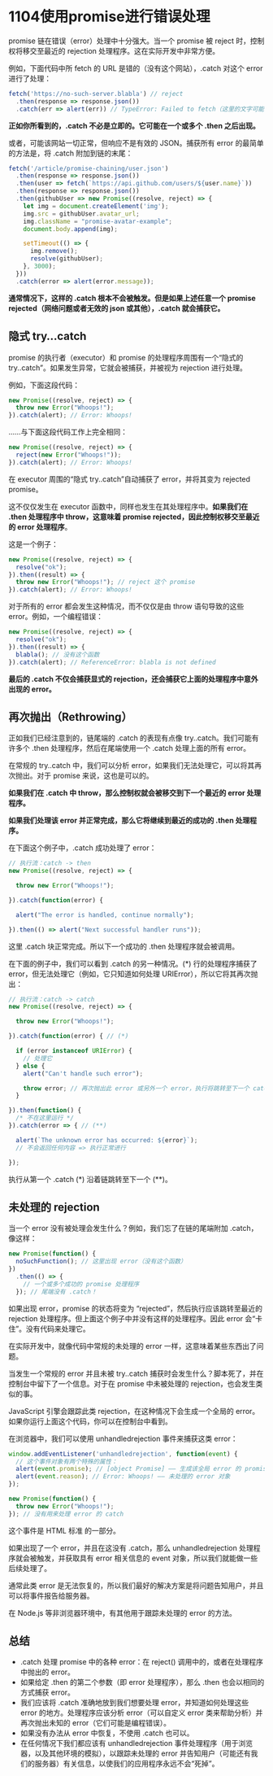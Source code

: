 # 1104使用promise进行错误处理

promise 链在错误（error）处理中十分强大。当一个 promise 被 reject 时，控制权将移交至最近的 rejection 处理程序。这在实际开发中非常方便。

例如，下面代码中所 fetch 的 URL 是错的（没有这个网站），.catch 对这个 error 进行了处理：
```js
fetch('https://no-such-server.blabla') // reject
  .then(response => response.json())
  .catch(err => alert(err)) // TypeError: Failed to fetch（这里的文字可能有所不同）
```

**正如你所看到的，.catch 不必是立即的。它可能在一个或多个 .then 之后出现。**

或者，可能该网站一切正常，但响应不是有效的 JSON。捕获所有 error 的最简单的方法是，将 .catch 附加到链的末尾：
```js
fetch('/article/promise-chaining/user.json')
  .then(response => response.json())
  .then(user => fetch(`https://api.github.com/users/${user.name}`))
  .then(response => response.json())
  .then(githubUser => new Promise((resolve, reject) => {
    let img = document.createElement('img');
    img.src = githubUser.avatar_url;
    img.className = "promise-avatar-example";
    document.body.append(img);

    setTimeout(() => {
      img.remove();
      resolve(githubUser);
    }, 3000);
  }))
  .catch(error => alert(error.message));
```

**通常情况下，这样的 .catch 根本不会被触发。但是如果上述任意一个 promise rejected（网络问题或者无效的 json 或其他），.catch 就会捕获它。**

## 隐式 try…catch
promise 的执行者（executor）和 promise 的处理程序周围有一个“隐式的 try..catch”。如果发生异常，它就会被捕获，并被视为 rejection 进行处理。

例如，下面这段代码：
```js
new Promise((resolve, reject) => {
  throw new Error("Whoops!");
}).catch(alert); // Error: Whoops!
```

……与下面这段代码工作上完全相同：
```js
new Promise((resolve, reject) => {
  reject(new Error("Whoops!"));
}).catch(alert); // Error: Whoops!
```

在 executor 周围的“隐式 try..catch”自动捕获了 error，并将其变为 rejected promise。

这不仅仅发生在 executor 函数中，同样也发生在其处理程序中。**如果我们在 .then 处理程序中 throw，这意味着 promise rejected，因此控制权移交至最近的 error 处理程序**。

这是一个例子：
```js
new Promise((resolve, reject) => {
  resolve("ok");
}).then((result) => {
  throw new Error("Whoops!"); // reject 这个 promise
}).catch(alert); // Error: Whoops!
```

对于所有的 error 都会发生这种情况，而不仅仅是由 throw 语句导致的这些 error。例如，一个编程错误：
```js
new Promise((resolve, reject) => {
  resolve("ok");
}).then((result) => {
  blabla(); // 没有这个函数
}).catch(alert); // ReferenceError: blabla is not defined
```
**最后的 .catch 不仅会捕获显式的 rejection，还会捕获它上面的处理程序中意外出现的 error。**

## 再次抛出（Rethrowing）
正如我们已经注意到的，链尾端的 .catch 的表现有点像 try..catch。我们可能有许多个 .then 处理程序，然后在尾端使用一个 .catch 处理上面的所有 error。

在常规的 try..catch 中，我们可以分析 error，如果我们无法处理它，可以将其再次抛出。对于 promise 来说，这也是可以的。

**如果我们在 .catch 中 throw，那么控制权就会被移交到下一个最近的 error 处理程序。**

**如果我们处理该 error 并正常完成，那么它将继续到最近的成功的 .then 处理程序。**

在下面这个例子中，.catch 成功处理了 error：
```js
// 执行流：catch -> then
new Promise((resolve, reject) => {

  throw new Error("Whoops!");

}).catch(function(error) {

  alert("The error is handled, continue normally");

}).then(() => alert("Next successful handler runs"));
```

这里 .catch 块正常完成。所以下一个成功的 .then 处理程序就会被调用。

在下面的例子中，我们可以看到 .catch 的另一种情况。(*) 行的处理程序捕获了 error，但无法处理它（例如，它只知道如何处理 URIError），所以它将其再次抛出：
```js
// 执行流：catch -> catch
new Promise((resolve, reject) => {

  throw new Error("Whoops!");

}).catch(function(error) { // (*)

  if (error instanceof URIError) {
    // 处理它
  } else {
    alert("Can't handle such error");

    throw error; // 再次抛出此 error 或另外一个 error，执行将跳转至下一个 catch
  }

}).then(function() {
  /* 不在这里运行 */
}).catch(error => { // (**)

  alert(`The unknown error has occurred: ${error}`);
  // 不会返回任何内容 => 执行正常进行

});
```

执行从第一个 .catch (*) 沿着链跳转至下一个 (**)。

## 未处理的 rejection
当一个 error 没有被处理会发生什么？例如，我们忘了在链的尾端附加 .catch，像这样：

```js
new Promise(function() {
  noSuchFunction(); // 这里出现 error（没有这个函数）
})
  .then(() => {
    // 一个或多个成功的 promise 处理程序
  }); // 尾端没有 .catch！
```

如果出现 error，promise 的状态将变为 “rejected”，然后执行应该跳转至最近的 rejection 处理程序。但上面这个例子中并没有这样的处理程序。因此 error 会“卡住”。没有代码来处理它。

在实际开发中，就像代码中常规的未处理的 error 一样，这意味着某些东西出了问题。

当发生一个常规的 error 并且未被 try..catch 捕获时会发生什么？脚本死了，并在控制台中留下了一个信息。对于在 promise 中未被处理的 rejection，也会发生类似的事。

JavaScript 引擎会跟踪此类 rejection，在这种情况下会生成一个全局的 error。如果你运行上面这个代码，你可以在控制台中看到。

在浏览器中，我们可以使用 unhandledrejection 事件来捕获这类 error：
```js
window.addEventListener('unhandledrejection', function(event) {
  // 这个事件对象有两个特殊的属性：
  alert(event.promise); // [object Promise] —— 生成该全局 error 的 promise
  alert(event.reason); // Error: Whoops! —— 未处理的 error 对象
});

new Promise(function() {
  throw new Error("Whoops!");
}); // 没有用来处理 error 的 catch
```

这个事件是 HTML 标准 的一部分。

如果出现了一个 error，并且在这没有 .catch，那么 unhandledrejection 处理程序就会被触发，并获取具有 error 相关信息的 event 对象，所以我们就能做一些后续处理了。

通常此类 error 是无法恢复的，所以我们最好的解决方案是将问题告知用户，并且可以将事件报告给服务器。

在 Node.js 等非浏览器环境中，有其他用于跟踪未处理的 error 的方法。

## 总结
* .catch 处理 promise 中的各种 error：在 reject() 调用中的，或者在处理程序中抛出的 error。
* 如果给定 .then 的第二个参数（即 error 处理程序），那么 .then 也会以相同的方式捕获 error。
* 我们应该将 .catch 准确地放到我们想要处理 error，并知道如何处理这些 error 的地方。处理程序应该分析 error（可以自定义 error 类来帮助分析）并再次抛出未知的 error（它们可能是编程错误）。
* 如果没有办法从 error 中恢复，不使用 .catch 也可以。
* 在任何情况下我们都应该有 unhandledrejection 事件处理程序（用于浏览器，以及其他环境的模拟），以跟踪未处理的 error 并告知用户（可能还有我们的服务器）有关信息，以使我们的应用程序永远不会“死掉”。